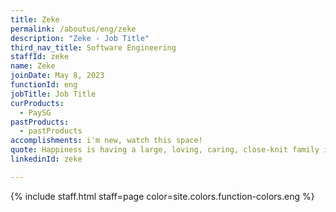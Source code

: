 ```yaml
---
title: Zeke
permalink: /aboutus/eng/zeke
description: "Zeke - Job Title"
third_nav_title: Software Engineering
staffId: zeke
name: Zeke
joinDate: May 8, 2023
functionId: eng
jobTitle: Job Title
curProducts:
  - PaySG
pastProducts:
  - pastProducts
accomplishments: i'm new, watch this space!
quote: Happiness is having a large, loving, caring, close-knit family in another city.
linkedinId: zeke

---
```


{% include staff.html staff=page color=site.colors.function-colors.eng %}

